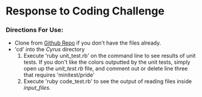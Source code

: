 # Response to Coding Challenge

### Directions For Use:

+ Clone from [Github Repo](https://github.com/kwokster10/Cyrus) if you don't have the files already.
+ 'cd' into the _Cyrus_ directory
	1. Execute 'ruby unit_test.rb' on the command line to see results of unit tests. If you don't like the colors outputted by the unit tests, simply open up the *unit_test.rb* file, and comment out or delete line three that requires 'minitest/pride'
	2. Execute 'ruby code_test.rb' to see the output of reading files inside *input_files*.